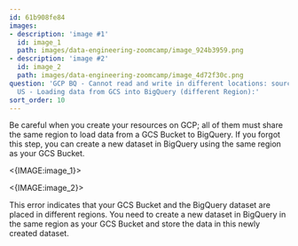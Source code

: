 ```yaml
---
id: 61b908fe84
images:
- description: 'image #1'
  id: image_1
  path: images/data-engineering-zoomcamp/image_924b3959.png
- description: 'image #2'
  id: image_2
  path: images/data-engineering-zoomcamp/image_4d72f30c.png
question: 'GCP BQ - Cannot read and write in different locations: source: EU, destination:
  US - Loading data from GCS into BigQuery (different Region):'
sort_order: 10
---
```


Be careful when you create your resources on GCP; all of them must share the same region to load data from a GCS Bucket to BigQuery. If you forgot this step, you can create a new dataset in BigQuery using the same region as your GCS Bucket.

<{IMAGE:image_1}>

<{IMAGE:image_2}>

This error indicates that your GCS Bucket and the BigQuery dataset are placed in different regions. You need to create a new dataset in BigQuery in the same region as your GCS Bucket and store the data in this newly created dataset.